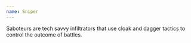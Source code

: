 ```yaml
---
name: Sniper
---
```

Saboteurs are tech savvy infiltrators that use cloak and dagger tactics to control the outcome of battles.
